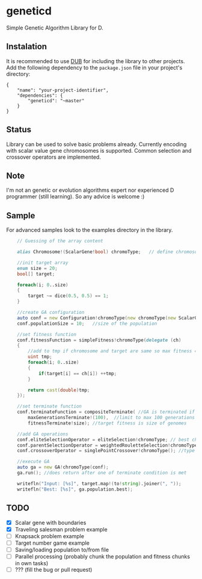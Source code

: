 geneticd
========

Simple Genetic Algorithm Library for D.

Instalation
-----------
It is recommended to use [DUB](https://github.com/rejectedsoftware/dub) for including the library to other projects.
Add the following dependency to the `package.json` file in your project's directory:

    {
        "name": "your-project-identifier",
        "dependencies": {
            "geneticd": "~master"
        }
    }

Status
------

Library can be used to solve basic problems already.
Currently encoding with scalar value gene chromosomes is supported.
Common selection and crossover operators are implemented.

Note
----
I'm not an genetic or evolution algorithms expert nor experienced D programmer (still learning). So any advice is welcome :)

Sample
------

For advanced samples look to the examples directory in the library.

```D
    // Guessing of the array content

    alias Chromosome!(ScalarGene!bool) chromoType;   // define chromosome type

    //init target array
    enum size = 20;
    bool[] target;

    foreach(i; 0..size)
    {
        target ~= dice(0.5, 0.5) == 1;
    }

    //create GA configuration
    auto conf = new Configuration!chromoType(new chromoType(new ScalarGene!bool(), size)); //config with sample chromosome to init population with
    conf.populationSize = 10;   //size of the population

    //set fitness function
    conf.fitnessFunction = simpleFitness!chromoType(delegate (ch)
    {
        //add to tmp if chromosome and target are same so max fitness = 20
        uint tmp;
        foreach(i; 0..size)
        {
            if(target[i] == ch[i]) ++tmp;
        }

        return cast(double)tmp;
    });

    //set terminate function
    conf.terminateFunction = compositeTerminate( //GA is terminated if one of conditions is met
        maxGenerationsTerminate!(100),  //limit to max 100 generations
        fitnessTerminate!size); //target fitness is size of genomes

    //add GA operations
    conf.eliteSelectionOperator = eliteSelection!chromoType; // best chromosome allways survives
    conf.parentSelectionOperator = weightedRouletteSelection!chromoType(); //select parent chromosomes to crossover and mutate
    conf.crossoverOperator = singlePointCrossover!chromoType(); //type of crossover operator

    //execute GA
    auto ga = new GA!chromoType(conf);
    ga.run(); //does return after one of terminate condition is met

    writefln("Input: [%s]", target.map!(to!string).joiner(", "));
    writefln("Best: [%s]", ga.population.best);
```

TODO
----
- [x] Scalar gene with boundaries
- [x] Traveling salesman problem example
- [ ] Knapsack problem example
- [ ] Target number game example
- [ ] Saving/loading population to/from file
- [ ] Parallel processing (probably chunk the population and fitness chunks in own tasks)
- [ ] ??? (fill the bug or pull request)
